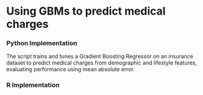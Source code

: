 # Using GBMs to predict medical charges

### Python Implementation

The script trains and tunes a Gradient Boosting Regressor on an insurance dataset to predict medical charges from demographic and lifestyle features, evaluating performance using mean absolute error.


### R Implementation
